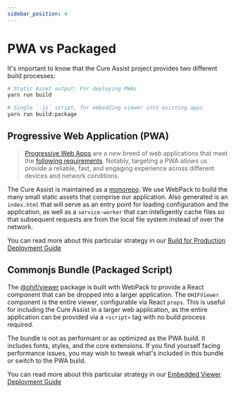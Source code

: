 ```yaml
---
sidebar_position: 4
---
```


# PWA vs Packaged

It's important to know that the Cure Assist project provides two different build
processes:

```bash
# Static Asset output: For deploying PWAs
yarn run build

# Single `.js` script, for embedding viewer into existing apps
yarn run build:package
```

## Progressive Web Application (PWA)

> [Progressive Web Apps][pwa] are a new breed of web applications that meet the
> [following requirements][pwa-checklist]. Notably, targeting a PWA allows us
> provide a reliable, fast, and engaging experience across different devices and
> network conditions.

The Cure Assist is maintained as a [monorepo][monorepo]. We use WebPack to build
the many small static assets that comprise our application. Also generated is an
`index.html` that will serve as an entry point for loading configuration and the
application, as well as a `service-worker` that can intelligently cache files so
that subsequent requests are from the local file system instead of over the
network.

You can read more about this particular strategy in our
[Build for Production Deployment Guide](./../deployment/recipes/build-for-production.md)

## Commonjs Bundle (Packaged Script)

The [@ohif/viewer][viewer-npm] package is built with WebPack to provide a React
component that can be dropped into a larger application. The `OHIFViewer`
component is the entire viewer, configurable via React `props`. This is useful
for including the Cure Assist in a larger web application, as the entire
application can be provided via a `<script>` tag with no build process required.

The bundle is not as performant or as optimized as the PWA build. It includes
fonts, styles, and the core extensions. If you find yourself facing performance
issues, you may wish to tweak what's included in this bundle or switch to the
PWA build.

You can read more about this particular strategy in our
[Embedded Viewer Deployment Guide](./../deployment/recipes/embedded-viewer.md)

<!--
  Links
  -->

<!-- prettier-ignore-start -->
[pwa]: https://developers.google.com/web/progressive-web-apps/
[pwa-checklist]: https://developers.google.com/web/progressive-web-apps/checklist
[monorepo]: https://github.com/OHIF/Viewers/issues/768
[viewer-npm]: https://www.npmjs.com/package/@ohif/viewer
<!-- prettier-ignore-end -->

